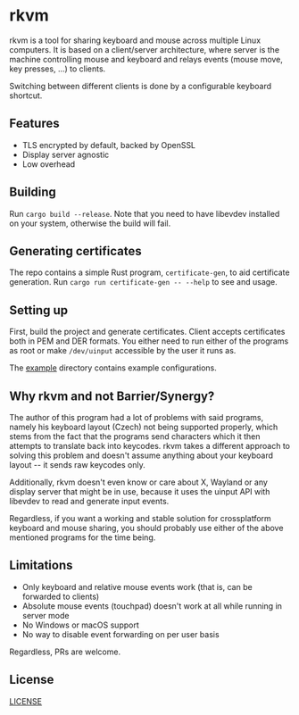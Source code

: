 # rkvm
rkvm is a tool for sharing keyboard and mouse across multiple Linux computers.
It is based on a client/server architecture, where server is the machine controlling mouse and keyboard and relays events (mouse move, key presses, ...) to clients.

Switching between different clients is done by a configurable keyboard shortcut.

## Features
- TLS encrypted by default, backed by OpenSSL
- Display server agnostic
- Low overhead

## Building
Run `cargo build --release`. 
Note that you need to have libevdev installed on your system, otherwise the build will fail.

## Generating certificates
The repo contains a simple Rust program, `certificate-gen`, to aid certificate generation. 
Run `cargo run certificate-gen -- --help` to see and usage.

## Setting up
First, build the project and generate certificates. Client accepts certificates both in PEM and DER formats.
You either need to run either of the programs as root or make `/dev/uinput` accessible by the user it runs as.

The [example](example) directory contains example configurations.

## Why rkvm and not Barrier/Synergy?
The author of this program had a lot of problems with said programs, namely his keyboard layout (Czech) not being supported properly, which stems from the fact that the programs send characters which it then attempts to translate back into keycodes. rkvm takes a different approach to solving this problem and doesn't assume anything about your keyboard layout -- it sends raw keycodes only.

Additionally, rkvm doesn't even know or care about X, Wayland or any display server that might be in use, because it uses the uinput API with libevdev to read and generate input events.

Regardless, if you want a working and stable solution for crossplatform keyboard and mouse sharing, you should probably use either of the above mentioned programs for the time being.

## Limitations
- Only keyboard and relative mouse events work (that is, can be forwarded to clients)
- Absolute mouse events (touchpad) doesn't work at all while running in server mode
- No Windows or macOS support
- No way to disable event forwarding on per user basis

Regardless, PRs are welcome.

## License
[LICENSE](MIT)